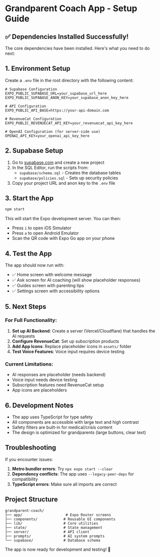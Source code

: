 # Grandparent Coach App - Setup Guide

## ✅ Dependencies Installed Successfully!

The core dependencies have been installed. Here's what you need to do next:

## 1. Environment Setup

Create a `.env` file in the root directory with the following content:

```env
# Supabase Configuration
EXPO_PUBLIC_SUPABASE_URL=your_supabase_url_here
EXPO_PUBLIC_SUPABASE_ANON_KEY=your_supabase_anon_key_here

# API Configuration
EXPO_PUBLIC_API_BASE=https://your-api-domain.com

# RevenueCat Configuration
EXPO_PUBLIC_REVENUECAT_API_KEY=your_revenuecat_api_key_here

# OpenAI Configuration (for server-side use)
OPENAI_API_KEY=your_openai_api_key_here
```

## 2. Supabase Setup

1. Go to [supabase.com](https://supabase.com) and create a new project
2. In the SQL Editor, run the scripts from:
   - `supabase/schema.sql` - Creates the database tables
   - `supabase/policies.sql` - Sets up security policies
3. Copy your project URL and anon key to the `.env` file

## 3. Start the App

```bash
npm start
```

This will start the Expo development server. You can then:
- Press `i` to open iOS Simulator
- Press `a` to open Android Emulator
- Scan the QR code with Expo Go app on your phone

## 4. Test the App

The app should now run with:
- ✅ Home screen with welcome message
- ✅ Ask screen for AI coaching (will show placeholder responses)
- ✅ Guides screen with parenting tips
- ✅ Settings screen with accessibility options

## 5. Next Steps

### For Full Functionality:

1. **Set up AI Backend**: Create a server (Vercel/Cloudflare) that handles the AI requests
2. **Configure RevenueCat**: Set up subscription products
3. **Add App Icons**: Replace placeholder icons in `assets/` folder
4. **Test Voice Features**: Voice input requires device testing

### Current Limitations:

- AI responses are placeholder (needs backend)
- Voice input needs device testing
- Subscription features need RevenueCat setup
- App icons are placeholders

## 6. Development Notes

- The app uses TypeScript for type safety
- All components are accessible with large text and high contrast
- Safety filters are built-in for medical/crisis content
- The design is optimized for grandparents (large buttons, clear text)

## Troubleshooting

If you encounter issues:

1. **Metro bundler errors**: Try `npx expo start --clear`
2. **Dependency conflicts**: The app uses `--legacy-peer-deps` for compatibility
3. **TypeScript errors**: Make sure all imports are correct

## Project Structure

```
grandparent-coach/
├── app/                    # Expo Router screens
├── components/            # Reusable UI components  
├── lib/                   # Core utilities
├── state/                 # State management
├── server/                # API client
├── prompts/               # AI system prompts
└── supabase/              # Database schema
```

The app is now ready for development and testing! 🎉
